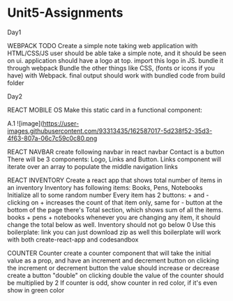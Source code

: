 # Unit5-Assignments

Day1

WEBPACK TODO
Create a simple note taking web application with HTML/CSS/JS
user should be able take a simple note, and it should be seen on ui.
application should have a logo at top. import this logo in JS. bundle it through webpack
Bundle the other things like CSS, (fonts or icons if you have) with Webpack.
final output should work with bundled code from build folder

Day2

REACT MOBILE OS
Make this static card in a functional component:

A.1
![image](https://user-images.githubusercontent.com/93313435/162587017-5d238f52-35d3-4f63-807a-06c7c59c0c80.png


REACT NAVBAR
create following navbar in react
navbar
Contact is a button
There will be 3 components: Logo, Links and Button.
Links component will iterate over an array to populate the middle navigation links


REACT INVENTORY
Create a react app that shows total number of items in an inventory
Inventory has following items: Books, Pens, Notebooks
Initialize all to some random number
Every item has 2 buttons: + and -
clicking on + increases the count of that item only, same for - button
at the bottom of the page there's Total section, which shows sum of all the items. books + pens + notebooks
whenever you are changing any item, it should change the total below as well.
Inventory should not go below 0
Use this boilerplate: link you can just download zip as well
this boilerplate will work with both create-react-app and codesandbox


COUNTER
Counter
create a counter component that will take the initial value as a prop, and have an increment and decrement button
on clicking the increment or decrement button the value should increase or decrease
create a button "double"
on clicking double the value of the counter should be multiplied by 2
If counter is odd, show counter in red color, if it's even show in green color
